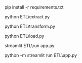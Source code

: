 pip install -r requirements.txt

python ETL\extract.py

python ETL\transform.py

python ETL\load.py

streamlit ETL\run app.py

python -m streamlit run ETL\app.py
